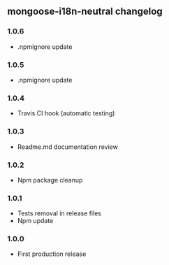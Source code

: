## mongoose-i18n-neutral changelog

### 1.0.6

- .npmignore update

### 1.0.5

- .npmignore update

### 1.0.4

- Travis CI hook (automatic testing)

### 1.0.3

- Readme.md documentation review

### 1.0.2

- Npm package cleanup

### 1.0.1

- Tests removal in release files
- Npm update


### 1.0.0

- First production release